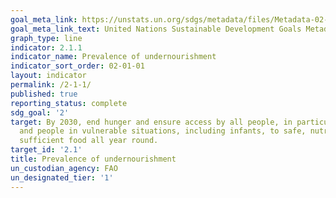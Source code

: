 ```yaml
---
goal_meta_link: https://unstats.un.org/sdgs/metadata/files/Metadata-02-01-01.pdf
goal_meta_link_text: United Nations Sustainable Development Goals Metadata (pdf 232kB)
graph_type: line
indicator: 2.1.1
indicator_name: Prevalence of undernourishment
indicator_sort_order: 02-01-01
layout: indicator
permalink: /2-1-1/
published: true
reporting_status: complete
sdg_goal: '2'
target: By 2030, end hunger and ensure access by all people, in particular the poor
  and people in vulnerable situations, including infants, to safe, nutritious and
  sufficient food all year round.
target_id: '2.1'
title: Prevalence of undernourishment
un_custodian_agency: FAO
un_designated_tier: '1'
---
```

